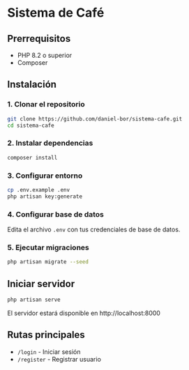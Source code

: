 # Sistema de Café

## Prerrequisitos
- PHP 8.2 o superior
- Composer

## Instalación

### 1. Clonar el repositorio
```bash
git clone https://github.com/daniel-bor/sistema-cafe.git
cd sistema-cafe
```

### 2. Instalar dependencias
```bash
composer install
```

### 3. Configurar entorno
```bash
cp .env.example .env
php artisan key:generate
```

### 4. Configurar base de datos
Edita el archivo `.env` con tus credenciales de base de datos.

### 5. Ejecutar migraciones
```bash
php artisan migrate --seed
```

## Iniciar servidor
```bash
php artisan serve
```

El servidor estará disponible en http://localhost:8000

## Rutas principales
- `/login` - Iniciar sesión
- `/register` - Registrar usuario
